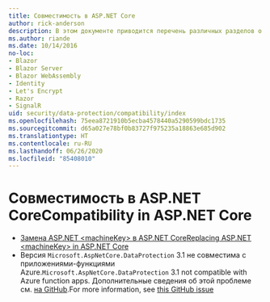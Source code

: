 ```yaml
---
title: Совместимость в ASP.NET Core
author: rick-anderson
description: В этом документе приводится перечень различных разделов о совместимости с защитой данных в ASP.NET Core.
ms.author: riande
ms.date: 10/14/2016
no-loc:
- Blazor
- Blazor Server
- Blazor WebAssembly
- Identity
- Let's Encrypt
- Razor
- SignalR
uid: security/data-protection/compatibility/index
ms.openlocfilehash: 75eea8721910b5ecba4578440a5290599bdc1735
ms.sourcegitcommit: d65a027e78bf0b83727f975235a18863e685d902
ms.translationtype: HT
ms.contentlocale: ru-RU
ms.lasthandoff: 06/26/2020
ms.locfileid: "85408010"
---
```

# <a name="compatibility-in-aspnet-core"></a><span data-ttu-id="9b367-103">Совместимость в ASP.NET Core</span><span class="sxs-lookup"><span data-stu-id="9b367-103">Compatibility in ASP.NET Core</span></span>

* [<span data-ttu-id="9b367-104">Замена ASP.NET \<machineKey> в ASP.NET Core</span><span class="sxs-lookup"><span data-stu-id="9b367-104">Replacing ASP.NET \<machineKey> in ASP.NET Core</span></span>](xref:security/data-protection/compatibility/replacing-machinekey)
* <span data-ttu-id="9b367-105">Версия `Microsoft.AspNetCore.DataProtection` 3.1 не совместима с приложениями-функциями Azure.</span><span class="sxs-lookup"><span data-stu-id="9b367-105">`Microsoft.AspNetCore.DataProtection` 3.1 not compatible with Azure function apps.</span></span> <span data-ttu-id="9b367-106">Дополнительные сведения об этой проблеме см. [на GitHub](https://github.com/Azure/azure-functions-host/issues/5447).</span><span class="sxs-lookup"><span data-stu-id="9b367-106">For more information, see [this GitHub issue](https://github.com/Azure/azure-functions-host/issues/5447)</span></span>

